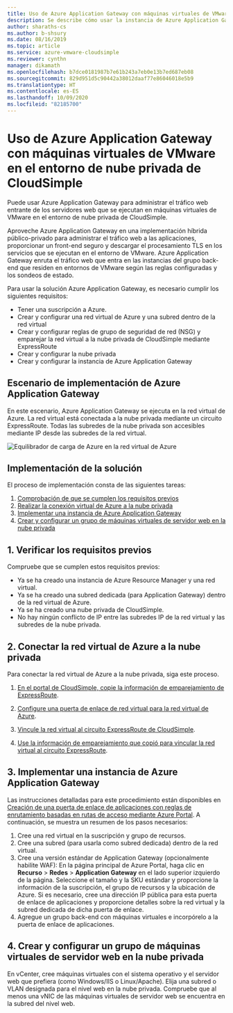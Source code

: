 ```yaml
---
title: Uso de Azure Application Gateway con máquinas virtuales de VMware
description: Se describe cómo usar la instancia de Azure Application Gateway para administrar el tráfico web entrante de los servidores web que se ejecutan en máquinas virtuales de VMware en el entorno de nube privada de CloudSimple
author: sharaths-cs
ms.author: b-shsury
ms.date: 08/16/2019
ms.topic: article
ms.service: azure-vmware-cloudsimple
ms.reviewer: cynthn
manager: dikamath
ms.openlocfilehash: b7dce0181987b7e61b243a7eb0e13b7ed687eb08
ms.sourcegitcommit: 829d951d5c90442a38012daaf77e86046018e5b9
ms.translationtype: HT
ms.contentlocale: es-ES
ms.lasthandoff: 10/09/2020
ms.locfileid: "82185700"
---
```

# <a name="use-azure-application-gateway-with-vmware-virtual-machines-in-the-cloudsimple-private-cloud-environment"></a>Uso de Azure Application Gateway con máquinas virtuales de VMware en el entorno de nube privada de CloudSimple

Puede usar Azure Application Gateway para administrar el tráfico web entrante de los servidores web que se ejecutan en máquinas virtuales de VMware en el entorno de nube privada de CloudSimple.

Aproveche Azure Application Gateway en una implementación híbrida público-privado para administrar el tráfico web a las aplicaciones, proporcionar un front-end seguro y descargar el procesamiento TLS en los servicios que se ejecutan en el entorno de VMware. Azure Application Gateway enruta el tráfico web que entra en las instancias del grupo back-end que residen en entornos de VMware según las reglas configuradas y los sondeos de estado.

Para usar la solución Azure Application Gateway, es necesario cumplir los siguientes requisitos:

* Tener una suscripción a Azure.
* Crear y configurar una red virtual de Azure y una subred dentro de la red virtual
* Crear y configurar reglas de grupo de seguridad de red (NSG) y emparejar la red virtual a la nube privada de CloudSimple mediante ExpressRoute
* Crear y configurar la nube privada
* Crear y configurar la instancia de Azure Application Gateway

## <a name="azure-application-gateway-deployment-scenario"></a>Escenario de implementación de Azure Application Gateway

En este escenario, Azure Application Gateway se ejecuta en la red virtual de Azure. La red virtual está conectada a la nube privada mediante un circuito ExpressRoute. Todas las subredes de la nube privada son accesibles mediante IP desde las subredes de la red virtual.

![Equilibrador de carga de Azure en la red virtual de Azure](media/load-balancer-use-case.png)

## <a name="how-to-deploy-the-solution"></a>Implementación de la solución

El proceso de implementación consta de las siguientes tareas:

1. [Comprobación de que se cumplen los requisitos previos](#1-verify-prerequisites)
2. [Realizar la conexión virtual de Azure a la nube privada](#2-connect-your-azure-virtual-network-to-your-private-cloud)
3. [Implementar una instancia de Azure Application Gateway](#3-deploy-an-azure-application-gateway)
4. [Crear y configurar un grupo de máquinas virtuales de servidor web en la nube privada](#4-create-and-configure-a-web-server-vm-pool-in-your-private-cloud)

## <a name="1-verify-prerequisites"></a>1. Verificar los requisitos previos

Compruebe que se cumplen estos requisitos previos:

* Ya se ha creado una instancia de Azure Resource Manager y una red virtual.
* Ya se ha creado una subred dedicada (para Application Gateway) dentro de la red virtual de Azure.
* Ya se ha creado una nube privada de CloudSimple.
* No hay ningún conflicto de IP entre las subredes IP de la red virtual y las subredes de la nube privada.

## <a name="2-connect-your-azure-virtual-network-to-your-private-cloud"></a>2. Conectar la red virtual de Azure a la nube privada

Para conectar la red virtual de Azure a la nube privada, siga este proceso.

1. [En el portal de CloudSimple, copie la información de emparejamiento de ExpressRoute](virtual-network-connection.md).

2. [Configure una puerta de enlace de red virtual para la red virtual de Azure](../expressroute/expressroute-howto-add-gateway-portal-resource-manager.md).

3. [Vincule la red virtual al circuito ExpressRoute de CloudSimple](../expressroute/expressroute-howto-linkvnet-portal-resource-manager.md#connect-a-vnet-to-a-circuit---different-subscription).

4. [Use la información de emparejamiento que copió para vincular la red virtual al circuito ExpressRoute](virtual-network-connection.md).

## <a name="3-deploy-an-azure-application-gateway"></a>3. Implementar una instancia de Azure Application Gateway

Las instrucciones detalladas para este procedimiento están disponibles en [Creación de una puerta de enlace de aplicaciones con reglas de enrutamiento basadas en rutas de acceso mediante Azure Portal](../application-gateway/create-url-route-portal.md). A continuación, se muestra un resumen de los pasos necesarios:

1. Cree una red virtual en la suscripción y grupo de recursos.
2. Cree una subred (para usarla como subred dedicada) dentro de la red virtual.
3. Cree una versión estándar de Application Gateway (opcionalmente habilite WAF):  En la página principal de Azure Portal, haga clic en **Recurso** > **Redes** > **Application Gateway** en el lado superior izquierdo de la página. Seleccione el tamaño y la SKU estándar y proporcione la información de la suscripción, el grupo de recursos y la ubicación de Azure. Si es necesario, cree una dirección IP pública para esta puerta de enlace de aplicaciones y proporcione detalles sobre la red virtual y la subred dedicada de dicha puerta de enlace.
4. Agregue un grupo back-end con máquinas virtuales e incorpórelo a la puerta de enlace de aplicaciones.

## <a name="4-create-and-configure-a-web-server-vm-pool-in-your-private-cloud"></a>4. Crear y configurar un grupo de máquinas virtuales de servidor web en la nube privada

En vCenter, cree máquinas virtuales con el sistema operativo y el servidor web que prefiera (como Windows/IIS o Linux/Apache). Elija una subred o VLAN designada para el nivel web en la nube privada. Compruebe que al menos una vNIC de las máquinas virtuales de servidor web se encuentra en la subred del nivel web.
